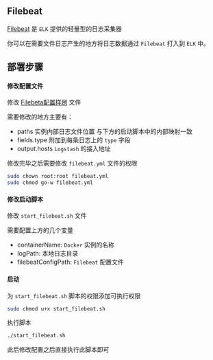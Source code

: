## Filebeat

[Filebeat](https://www.elastic.co/cn/products/beats/filebeat) 是 `ELK` 提供的轻量型的日志采集器

你可以在需要文件日志产生的地方将日志数据通过 `Filebeat` 打入到 `ELK` 中。

## 部署步骤

#### 修改配置文件

修改 [Filebeta配置样例](config/filebeat.yml) 文件

需要修改的地方主要有：
- paths  实例内部日志文件位置 与下方的启动脚本中的内部映射一致
- fields.type 附加到每条日志上的 `type` 字段
- output.hosts `Logstash` 的接入地址

修改完毕之后需要修改 `filebeat.yml` 文件的权限

```bash
sudo chown root:root filebeat.yml
sudo chmod go-w filebeat.yml
```
 
#### 修改启动脚本 

修改 `start_filebeat.sh` 文件

需要配置上方的几个变量

- containerName: `Docker` 实例的名称
- logPath: 本地日志目录
- filebeatConfigPath: `Filebeat` 配置文件

#### 启动

为 `start_filebeat.sh` 脚本的权限添加可执行权限

```bash
sudo chmod u+x start_filebeat.sh
```

执行脚本

```bash
./start_filebeat.sh
```

此后修改配置之后直接执行此脚本即可
